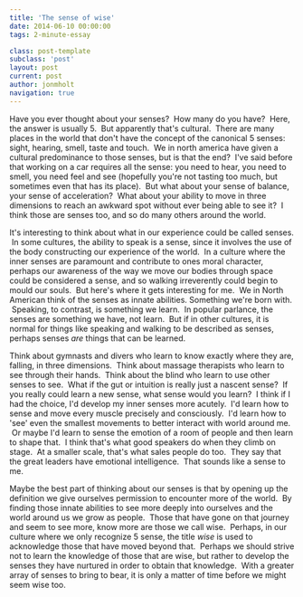 ```yaml
---
title: 'The sense of wise'
date: 2014-06-10 00:00:00 
tags: 2-minute-essay

class: post-template
subclass: 'post'
layout: post
current: post
author: jonmholt
navigation: true
---
```

Have you ever thought about your senses? &nbsp;How many do you have? &nbsp;Here, the answer is usually 5\. &nbsp;But apparently that's cultural. &nbsp;There are many places in the world that don't have the concept of the canonical 5 senses: sight, hearing, smell, taste and touch. &nbsp;We in north america have given a cultural predominance to those senses, but is that the end? &nbsp;I've said before that working on a car requires all the sense: you need to hear, you need to smell, you need feel and see (hopefully you're not tasting too much, but sometimes even that has its place). &nbsp;But what about your sense of balance, your sense of acceleration? &nbsp;What about your ability to move in three dimensions to reach an awkward spot without ever being able to see it? &nbsp;I think those are senses too, and so do many others around the world.

<a name="more"></a>It's interesting to think about what in our experience could be called senses. &nbsp;In some cultures, the ability to speak is a sense, since it involves the use of the body constructing our experience of the world. &nbsp;In a culture where the inner senses are paramount and contribute to ones moral character, perhaps our awareness of the way we move our bodies through space could be considered a sense, and so walking irreverently could begin to mould our souls. &nbsp;But here's where it gets interesting for me. &nbsp;We in North American think of the senses as innate abilities. Something we're born with. &nbsp;Speaking, to contrast, is something we learn. &nbsp;In popular parlance, the senses are something we have, not learn. &nbsp;But if in other cultures, it is normal for things like speaking and walking to be described as senses, perhaps senses&nbsp;_are_&nbsp;things that can be learned.

Think about gymnasts and divers who learn to know exactly where they are, falling, in three dimensions. &nbsp;Think about massage therapists who learn to see through their hands. &nbsp;Think about the blind who learn to use other senses to see. &nbsp;What if the gut or intuition is really just a nascent sense? &nbsp;If you really could learn a new sense, what sense would you learn? &nbsp;I think if I had the choice, I'd develop my inner senses more acutely. &nbsp;I'd learn how to sense and move every muscle precisely and consciously. &nbsp;I'd learn how to 'see' even the smallest movements to better interact with world around me. &nbsp;Or maybe I'd learn to sense the emotion of a room of people and then learn to shape that. &nbsp;I think that's what good speakers do when they climb on stage. &nbsp;At a smaller scale, that's what sales people do too. &nbsp;They say that the great leaders have emotional intelligence. &nbsp;That sounds like a sense to me.

Maybe the best part of thinking about our senses is that by opening up the definition we give ourselves permission to encounter more of the world. &nbsp;By finding those innate abilities to see more deeply into ourselves and the world around us we grow as people. &nbsp;Those that have gone on that journey and seem to see more, know more are those we call wise. &nbsp;Perhaps, in our culture where we only recognize 5 sense, the title _wise_&nbsp;is used to acknowledge those that have moved beyond that. &nbsp;Perhaps we should strive not to learn the knowledge of those that are wise, but rather to develop the senses they have nurtured in order to obtain that knowledge. &nbsp;With a greater array of senses to bring to bear, it is only a matter of time before we might seem wise too.
